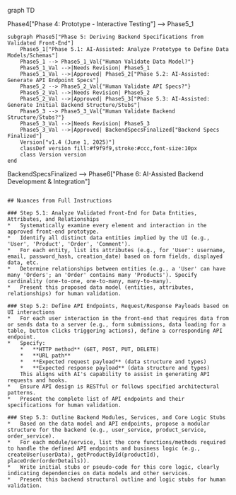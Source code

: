 graph TD

Phase4["Phase 4: Prototype - Interactive Testing"] --> Phase5_1

    subgraph Phase5["Phase 5: Deriving Backend Specifications from Validated Front-End"]
        Phase5_1["Phase 5.1: AI-Assisted: Analyze Prototype to Define Data Models/Schemas"]    
        Phase5_1 --> Phase5_1_Val{"Human Validate Data Model?"}
        Phase5_1_Val -->|Needs Revision| Phase5_1
        Phase5_1_Val -->|Approved| Phase5_2["Phase 5.2: AI-Assisted: Generate API Endpoint Specs"]
        Phase5_2 --> Phase5_2_Val{"Human Validate API Specs?"}
        Phase5_2_Val -->|Needs Revision| Phase5_2
        Phase5_2_Val -->|Approved| Phase5_3["Phase 5.3: AI-Assisted: Generate Initial Backend Structure/Stubs"]
        Phase5_3 --> Phase5_3_Val{"Human Validate Backend Structure/Stubs?"}
        Phase5_3_Val -->|Needs Revision| Phase5_3
        Phase5_3_Val -->|Approved| BackendSpecsFinalized["Backend Specs Finalized"]
        Version["v1.4 (June 1, 2025)"]
        classDef version fill:#f9f9f9,stroke:#ccc,font-size:10px
        class Version version
    end

BackendSpecsFinalized --> Phase6["Phase 6: AI-Assisted Backend Development & Integration"]
```

## Nuances from Full Instructions

### Step 5.1: Analyze Validated Front-End for Data Entities, Attributes, and Relationships
*   Systematically examine every element and interaction in the approved front-end prototype.
*   Identify all distinct data entities implied by the UI (e.g., 'User', 'Product', 'Order', 'Comment').
*   For each entity, list its attributes (e.g., for 'User': username, email, password_hash, creation_date) based on form fields, displayed data, etc.
*   Determine relationships between entities (e.g., a 'User' can have many 'Orders'; an 'Order' contains many 'Products'). Specify cardinality (one-to-one, one-to-many, many-to-many).
*   Present this proposed data model (entities, attributes, relationships) for human validation.

### Step 5.2: Define API Endpoints, Request/Response Payloads based on UI interactions
*   For each user interaction in the front-end that requires data from or sends data to a server (e.g., form submissions, data loading for a table, button clicks triggering actions), define a corresponding API endpoint.
*   Specify:
    *   **HTTP method** (GET, POST, PUT, DELETE)
    *   **URL path**
    *   **Expected request payload** (data structure and types)
    *   **Expected response payload** (data structure and types)
    This aligns with AI's capability to assist in generating API requests and hooks.
*   Ensure API design is RESTful or follows specified architectural patterns.
*   Present the complete list of API endpoints and their specifications for human validation.

### Step 5.3: Outline Backend Modules, Services, and Core Logic Stubs
*   Based on the data model and API endpoints, propose a modular structure for the backend (e.g., user_service, product_service, order_service).
*   For each module/service, list the core functions/methods required to handle the defined API endpoints and business logic (e.g., createUser(userData), getProductById(productId), placeOrder(orderDetails)).
*   Write initial stubs or pseudo-code for this core logic, clearly indicating dependencies on data models and other services.
*   Present this backend structural outline and logic stubs for human validation.
